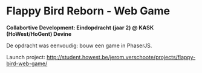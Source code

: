 # Flappy Bird Reborn - Web Game

**Collabortive Development: Eindopdracht (jaar 2) @ KASK (HoWest/HoGent) Devine**


De opdracht was eenvoudig: bouw een game in PhaserJS.

Launch project: http://student.howest.be/jerom.verschoote/projects/flappy-bird-web-game/

